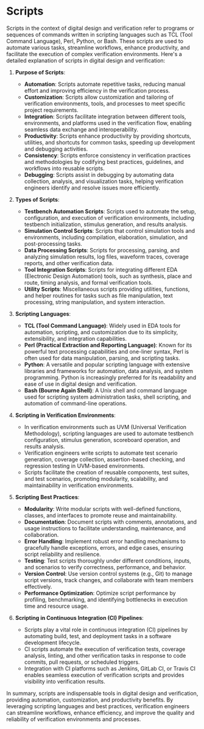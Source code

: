 # Scripts

Scripts in the context of digital design and verification refer to programs or sequences of commands written in scripting languages such as TCL (Tool Command Language), Perl, Python, or Bash. These scripts are used to automate various tasks, streamline workflows, enhance productivity, and facilitate the execution of complex verification environments. Here's a detailed explanation of scripts in digital design and verification:

1. **Purpose of Scripts**:
   - **Automation**: Scripts automate repetitive tasks, reducing manual effort and improving efficiency in the verification process.
   - **Customization**: Scripts allow customization and tailoring of verification environments, tools, and processes to meet specific project requirements.
   - **Integration**: Scripts facilitate integration between different tools, environments, and platforms used in the verification flow, enabling seamless data exchange and interoperability.
   - **Productivity**: Scripts enhance productivity by providing shortcuts, utilities, and shortcuts for common tasks, speeding up development and debugging activities.
   - **Consistency**: Scripts enforce consistency in verification practices and methodologies by codifying best practices, guidelines, and workflows into reusable scripts.
   - **Debugging**: Scripts assist in debugging by automating data collection, analysis, and visualization tasks, helping verification engineers identify and resolve issues more efficiently.

2. **Types of Scripts**:
   - **Testbench Automation Scripts**: Scripts used to automate the setup, configuration, and execution of verification environments, including testbench initialization, stimulus generation, and results analysis.
   - **Simulation Control Scripts**: Scripts that control simulation tools and environments, including compilation, elaboration, simulation, and post-processing tasks.
   - **Data Processing Scripts**: Scripts for processing, parsing, and analyzing simulation results, log files, waveform traces, coverage reports, and other verification data.
   - **Tool Integration Scripts**: Scripts for integrating different EDA (Electronic Design Automation) tools, such as synthesis, place and route, timing analysis, and formal verification tools.
   - **Utility Scripts**: Miscellaneous scripts providing utilities, functions, and helper routines for tasks such as file manipulation, text processing, string manipulation, and system interaction.

3. **Scripting Languages**:
   - **TCL (Tool Command Language)**: Widely used in EDA tools for automation, scripting, and customization due to its simplicity, extensibility, and integration capabilities.
   - **Perl (Practical Extraction and Reporting Language)**: Known for its powerful text processing capabilities and one-liner syntax, Perl is often used for data manipulation, parsing, and scripting tasks.
   - **Python**: A versatile and popular scripting language with extensive libraries and frameworks for automation, data analysis, and system programming. Python is increasingly preferred for its readability and ease of use in digital design and verification.
   - **Bash (Bourne Again Shell)**: A Unix shell and command language used for scripting system administration tasks, shell scripting, and automation of command-line operations.

4. **Scripting in Verification Environments**:
   - In verification environments such as UVM (Universal Verification Methodology), scripting languages are used to automate testbench configuration, stimulus generation, scoreboard operation, and results analysis.
   - Verification engineers write scripts to automate test scenario generation, coverage collection, assertion-based checking, and regression testing in UVM-based environments.
   - Scripts facilitate the creation of reusable components, test suites, and test scenarios, promoting modularity, scalability, and maintainability in verification environments.

5. **Scripting Best Practices**:
   - **Modularity**: Write modular scripts with well-defined functions, classes, and interfaces to promote reuse and maintainability.
   - **Documentation**: Document scripts with comments, annotations, and usage instructions to facilitate understanding, maintenance, and collaboration.
   - **Error Handling**: Implement robust error handling mechanisms to gracefully handle exceptions, errors, and edge cases, ensuring script reliability and resilience.
   - **Testing**: Test scripts thoroughly under different conditions, inputs, and scenarios to verify correctness, performance, and behavior.
   - **Version Control**: Use version control systems (e.g., Git) to manage script versions, track changes, and collaborate with team members effectively.
   - **Performance Optimization**: Optimize script performance by profiling, benchmarking, and identifying bottlenecks in execution time and resource usage.

6. **Scripting in Continuous Integration (CI) Pipelines**:
   - Scripts play a vital role in continuous integration (CI) pipelines by automating build, test, and deployment tasks in a software development lifecycle.
   - CI scripts automate the execution of verification tests, coverage analysis, linting, and other verification tasks in response to code commits, pull requests, or scheduled triggers.
   - Integration with CI platforms such as Jenkins, GitLab CI, or Travis CI enables seamless execution of verification scripts and provides visibility into verification results.

In summary, scripts are indispensable tools in digital design and verification, providing automation, customization, and productivity benefits. By leveraging scripting languages and best practices, verification engineers can streamline workflows, enhance efficiency, and improve the quality and reliability of verification environments and processes.
